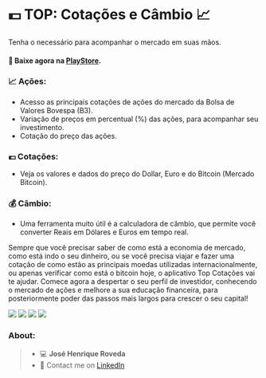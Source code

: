 # 💵 TOP: Cotações e Câmbio 📈

Tenha o necessário para acompanhar o mercado em suas mãos.

#### 📲 Baixe agora na [PlayStore](https://play.google.com/store/apps/details?id=com.roveda.currency_info&hl=en).

### 📈 Ações:

- Acesso as principais cotações de ações do mercado da Bolsa de Valores Bovespa (B3).
- Variação de preços em percentual (%) das ações, para acompanhar seu investimento.
- Cotação do preço das ações.


### 💶 Cotações:

- Veja os valores e dados do preço do Dollar, Euro e do Bitcoin (Mercado Bitcoin).


### 💰 Câmbio:

- Uma ferramenta muito útil é a calculadora de câmbio, que permite você converter Reais em Dólares e Euros em tempo real.


Sempre que você precisar saber de como está a economia de mercado, como está indo o seu dinheiro, ou se você precisa viajar e fazer uma cotação de como estão as principais moedas utilizadas internacionalmente, ou apenas verificar como está o bitcoin hoje, o aplicativo Top Cotações vai te ajudar. 
Comece agora a despertar o seu perfil de investidor, conhecendo o mercado de ações e melhore a sua educação financeira, para posteriormente poder das passos mais largos para crescer o seu capital!

![](https://lh3.googleusercontent.com/XCtoqF8cUa7MIM8MFa413Q9uPDQD1nE_PrOEPdA3BhL3qvD383hCv2485iFyZMYE8w=w1294-h601) ![](https://lh3.googleusercontent.com/-wPeH-PQ1I_Bu_Ye2UzTlfSiD8pTxr6MpikN8w8_tpQI2rKU5knvr0DoCa5H8pU0TA=w1294-h601) ![](https://lh3.googleusercontent.com/voX7rloA0d7wMyZHxZNd2j7a_AYBoHcXZ_ns1QN31H3IbksqGApucbHzOQ9HLHLviGQ4=w1294-h601) ![](https://lh3.googleusercontent.com/AawfiYxl_pXSiLWJP2sNMm2AMEuzZJfaclAUYn4E0WI4IwRD5u5igQp6tzO5ZRAGvHc=w1294-h601)


### About:

> - 💻 **José Henrique Roveda**
> - 📨 Contact me on [LinkedIn](https://www.linkedin.com/in/jhroveda/)
